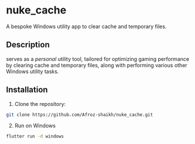 # nuke_cache

A bespoke Windows utility app to clear cache and temporary files.


## Description

serves as a *personal* utility tool, tailored for  optimizing gaming performance by  clearing cache and temporary files, along with performing various other Windows utility tasks.



## Installation

1. Clone the repository:

```bash
git clone https://github.com/Afroz-shaikh/nuke_cache.git
```

2. Run on Windows 

``` bash
flutter run -d windows
```